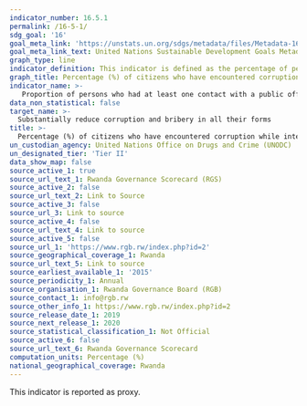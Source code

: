 ```yaml
---
indicator_number: 16.5.1
permalink: /16-5-1/
sdg_goal: '16'
goal_meta_link: 'https://unstats.un.org/sdgs/metadata/files/Metadata-16-05-01.pdf'
goal_meta_link_text: United Nations Sustainable Development Goals Metadata (pdf 894kB)
graph_type: line
indicator_definition: This indicator is defined as the percentage of persons who paid at least one bribe (gave a public official money, a gift or counter favour) to a public official, or were asked for a bribe by these public officials, in the last 12 months, as a percentage of persons who had at least one contact with a public official in the same period.  
graph_title: Percentage (%) of citizens who have encountered corruption while interacting with service providers
indicator_name: >-
   Proportion of persons who had at least one contact with a public official and who paid a bribe to a public official, or were asked for a bribe by those public officials, during the previous 12 months 
data_non_statistical: false
target_name: >-
  Substantially reduce corruption and bribery in all their forms 
title: >-
  Percentage (%) of citizens who have encountered corruption while interacting with service providers
un_custodian_agency: United Nations Office on Drugs and Crime (UNODC) 
un_designated_tier: 'Tier II'
data_show_map: false
source_active_1: true
source_url_text_1: Rwanda Governance Scorecard (RGS)
source_active_2: false
source_url_text_2: Link to Source
source_active_3: false
source_url_3: Link to source
source_active_4: false
source_url_text_4: Link to source
source_active_5: false
source_url_1: 'https://www.rgb.rw/index.php?id=2'
source_geographical_coverage_1: Rwanda
source_url_text_5: Link to source
source_earliest_available_1: '2015'
source_periodicity_1: Annual
source_organisation_1: Rwanda Governance Board (RGB)
source_contact_1: info@rgb.rw 
source_other_info_1: https://www.rgb.rw/index.php?id=2
source_release_date_1: 2019
source_next_release_1: 2020
source_statistical_classification_1: Not Official
source_active_6: false
source_url_text_6: Rwanda Governance Scorecard
computation_units: Percentage (%)
national_geographical_coverage: Rwanda
---
```

This indicator is reported as proxy.
